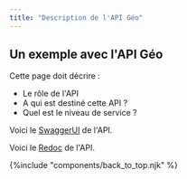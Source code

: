 ```yaml
---
title: "Description de l'API Géo"
---
```


## Un exemple avec  l'API Géo

Cette page doit décrire :
- Le rôle de l'API
- A qui est destiné cette API ?
- Quel est le niveau de service ?

Voici le [SwaggerUI](../annexes/swagger-api-geo) de l'API.


Voici le [Redoc](../annexes/redoc-api-geo) de l'API.

{%include "components/back_to_top.njk" %}


